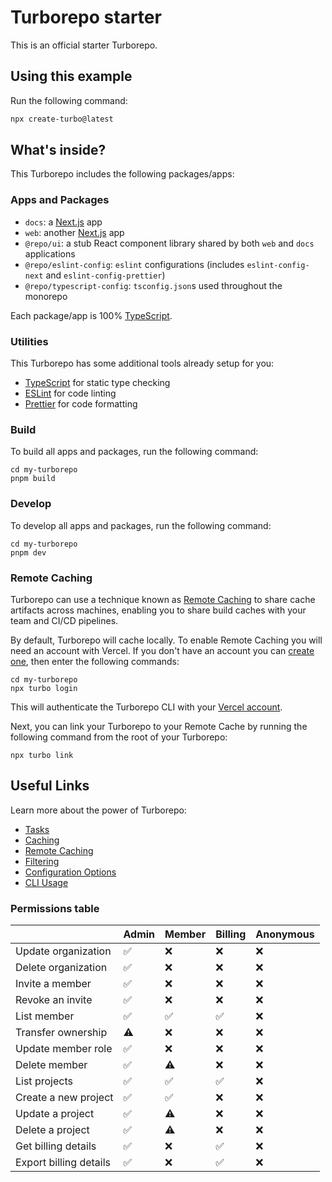 # Turborepo starter

This is an official starter Turborepo.

## Using this example

Run the following command:

```sh
npx create-turbo@latest
```

## What's inside?

This Turborepo includes the following packages/apps:

### Apps and Packages

- `docs`: a [Next.js](https://nextjs.org/) app
- `web`: another [Next.js](https://nextjs.org/) app
- `@repo/ui`: a stub React component library shared by both `web` and `docs` applications
- `@repo/eslint-config`: `eslint` configurations (includes `eslint-config-next` and `eslint-config-prettier`)
- `@repo/typescript-config`: `tsconfig.json`s used throughout the monorepo

Each package/app is 100% [TypeScript](https://www.typescriptlang.org/).

### Utilities

This Turborepo has some additional tools already setup for you:

- [TypeScript](https://www.typescriptlang.org/) for static type checking
- [ESLint](https://eslint.org/) for code linting
- [Prettier](https://prettier.io) for code formatting

### Build

To build all apps and packages, run the following command:

```
cd my-turborepo
pnpm build
```

### Develop

To develop all apps and packages, run the following command:

```
cd my-turborepo
pnpm dev
```

### Remote Caching

Turborepo can use a technique known as [Remote Caching](https://turbo.build/repo/docs/core-concepts/remote-caching) to share cache artifacts across machines, enabling you to share build caches with your team and CI/CD pipelines.

By default, Turborepo will cache locally. To enable Remote Caching you will need an account with Vercel. If you don't have an account you can [create one](https://vercel.com/signup), then enter the following commands:

```
cd my-turborepo
npx turbo login
```

This will authenticate the Turborepo CLI with your [Vercel account](https://vercel.com/docs/concepts/personal-accounts/overview).

Next, you can link your Turborepo to your Remote Cache by running the following command from the root of your Turborepo:

```
npx turbo link
```

## Useful Links

Learn more about the power of Turborepo:

- [Tasks](https://turbo.build/repo/docs/core-concepts/monorepos/running-tasks)
- [Caching](https://turbo.build/repo/docs/core-concepts/caching)
- [Remote Caching](https://turbo.build/repo/docs/core-concepts/remote-caching)
- [Filtering](https://turbo.build/repo/docs/core-concepts/monorepos/filtering)
- [Configuration Options](https://turbo.build/repo/docs/reference/configuration)
- [CLI Usage](https://turbo.build/repo/docs/reference/command-line-reference)

### Permissions table

|                        | Admin              | Member             | Billing            | Anonymous |
| ---------------------- | ------------------ | ------------------ | ------------------ | --------- |
| Update organization    | :white_check_mark: | :x:                | :x:                | :x:       |
| Delete organization    | :white_check_mark: | :x:                | :x:                | :x:       |
| Invite a member        | :white_check_mark: | :x:                | :x:                | :x:       |
| Revoke an invite       | :white_check_mark: | :x:                | :x:                | :x:       |
| List member            | :white_check_mark: | :white_check_mark: | :white_check_mark: | :x:       |
| Transfer ownership     | :warning:          | :x:                | :x:                | :x:       |
| Update member role     | :white_check_mark: | :x:                | :x:                | :x:       |
| Delete member          | :white_check_mark: | :warning:          | :x:                | :x:       |
| List projects          | :white_check_mark: | :white_check_mark: | :white_check_mark: | :x:       |
| Create a new project   | :white_check_mark: | :white_check_mark: | :x:                | :x:       |
| Update a project       | :white_check_mark: | :warning:          | :x:                | :x:       |
| Delete a project       | :white_check_mark: | :warning:          | :x:                | :x:       |
| Get billing details    | :white_check_mark: | :x:                | :white_check_mark: | :x:       |
| Export billing details | :white_check_mark: | :x:                | :white_check_mark: | :x:       |
